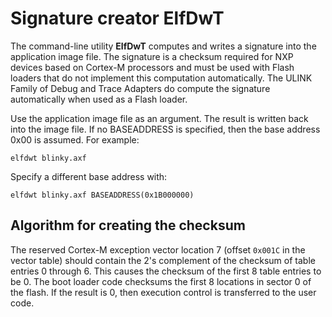 # Signature creator ElfDwT

The command-line utility **ElfDwT** computes and writes a signature into the application image file. The signature is a
checksum required for NXP devices based on Cortex-M processors and must be used with Flash loaders that do not implement
this computation automatically. The ULINK Family of Debug and Trace Adapters do compute the signature automatically when
used as a Flash loader.

Use the application image file as an argument. The result is written back into the image file. If no BASEADDRESS is
specified, then the base address 0x00 is assumed. For example:

```shell
elfdwt blinky.axf
```

Specify a different base address with:

```shell
elfdwt blinky.axf BASEADDRESS(0x1B000000)
```

## Algorithm for creating the checksum

The reserved Cortex-M exception vector location 7 (offset `0x001C` in the vector table) should contain the 2's complement of
the checksum of table entries 0 through 6. This causes the checksum of the first 8 table entries to be 0. The boot loader
code checksums the first 8 locations in sector 0 of the flash. If the result is 0, then execution control is transferred to
the user code.
